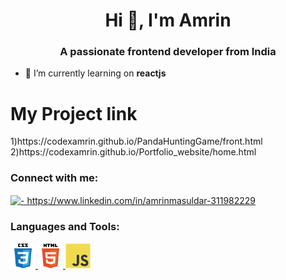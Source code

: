 <h1 align="center">Hi 👋, I'm Amrin</h1>
<h3 align="center">A passionate frontend developer from India</h3>

- 🔭 I’m currently learning on **reactjs**
<h1> My Project link  </h1>
1)https://codexamrin.github.io/PandaHuntingGame/front.html
2)https://codexamrin.github.io/Portfolio_website/home.html

<h3>Connect with me:</h3>
<a href="https://www.linkedin.com/in/amrin-masuldar-311982229/" target="blank"><img align="center" src="https://raw.githubusercontent.com/rahuldkjain/github-profile-readme-generator/master/src/images/icons/Social/linked-in-alt.svg" alt="- https://www.linkedin.com/in/amrinmasuldar-311982229" height="30" width="40" /></a>


<h3 align="left">Languages and Tools:</h3>
<p align="left"> 
  <a href="https://www.w3schools.com/css/" target="_blank" rel="noreferrer"> <img src="https://raw.githubusercontent.com/devicons/devicon/master/icons/css3/css3-original-wordmark.svg" alt="css3" width="40" height="40"/> </a>
  <a href="https://www.w3schools.com/html/" target="_blank" rel="noreferrer"> <img src="https://raw.githubusercontent.com/devicons/devicon/master/icons/html5/html5-original-wordmark.svg" alt="html5" width="40" height="40"/> </a> 
  <a href="https://www.w3schools.com/js/" target="_blank" rel="noreferrer"> <img src="https://raw.githubusercontent.com/devicons/devicon/master/icons/javascript/javascript-original.svg" alt="javascript" width="40" height="40"/></a>
    </p>

